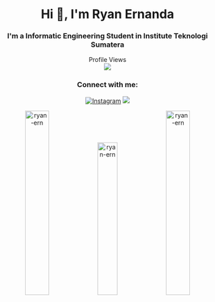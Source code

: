 <h1 align="center">Hi 👋, I'm Ryan Ernanda</h1>
<h3 align="center">I'm a Informatic Engineering Student in Institute Teknologi Sumatera</h3>

<p align="center"> 
  Profile Views<br>
  <img src="https://profile-counter.glitch.me/ryan-ern/count.svg" />
</p>

<h3 align="center">Connect with me:</h3>
<p align="center">
<a href="https://instagram.com/ryn-ern" target="blank"><img src="https://img.shields.io/badge/Instagram-%23E4405F.svg?&style=flat-square&logo=instagram&logoColor=white" alt="Instagram"></a>
  <a href="mailto:ryanernanda100902@gmail.com" target="blank"><img src="https://img.shields.io/badge/-Gmail-brightgreen"></a>
</p>

<p align="center">
<img width="33%" src="https://github-readme-stats.vercel.app/api?username=ryan-ern&show_icons=true&locale=en" alt="ryan-ern" />
<img  width="30%" src="https://github-readme-stats.vercel.app/api/top-langs?username=ryan-ern&show_icons=true&locale=en&layout=compact" alt="ryan-ern" />
<img width="33%" src="https://github-readme-streak-stats.herokuapp.com/?user=ryan-ern&" alt="ryan-ern" /></p>
